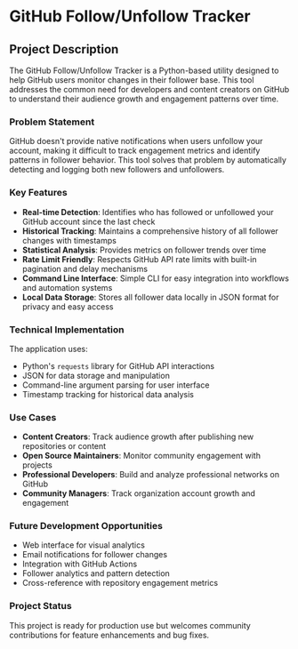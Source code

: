 # GitHub Follow/Unfollow Tracker

## Project Description

The GitHub Follow/Unfollow Tracker is a Python-based utility designed to help GitHub users monitor changes in their follower base. This tool addresses the common need for developers and content creators on GitHub to understand their audience growth and engagement patterns over time.

### Problem Statement

GitHub doesn't provide native notifications when users unfollow your account, making it difficult to track engagement metrics and identify patterns in follower behavior. This tool solves that problem by automatically detecting and logging both new followers and unfollowers.

### Key Features

- **Real-time Detection**: Identifies who has followed or unfollowed your GitHub account since the last check
- **Historical Tracking**: Maintains a comprehensive history of all follower changes with timestamps
- **Statistical Analysis**: Provides metrics on follower trends over time
- **Rate Limit Friendly**: Respects GitHub API rate limits with built-in pagination and delay mechanisms
- **Command Line Interface**: Simple CLI for easy integration into workflows and automation systems
- **Local Data Storage**: Stores all follower data locally in JSON format for privacy and easy access

### Technical Implementation

The application uses:
- Python's `requests` library for GitHub API interactions
- JSON for data storage and manipulation
- Command-line argument parsing for user interface
- Timestamp tracking for historical data analysis

### Use Cases

- **Content Creators**: Track audience growth after publishing new repositories or content
- **Open Source Maintainers**: Monitor community engagement with projects
- **Professional Developers**: Build and analyze professional networks on GitHub
- **Community Managers**: Track organization account growth and engagement

### Future Development Opportunities

- Web interface for visual analytics
- Email notifications for follower changes
- Integration with GitHub Actions
- Follower analytics and pattern detection
- Cross-reference with repository engagement metrics

### Project Status

This project is ready for production use but welcomes community contributions for feature enhancements and bug fixes.
